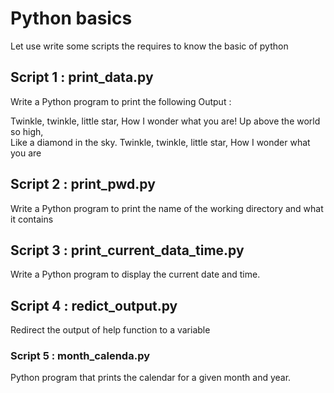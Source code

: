 
# Python basics

Let use write some scripts the requires to know the basic of python

## Script 1 : print_data.py

Write a Python program to print the following Output : 

Twinkle, twinkle, little star,
	How I wonder what you are! 
		Up above the world so high,   		
		Like a diamond in the sky. 
Twinkle, twinkle, little star, 
	How I wonder what you are

## Script 2 : print_pwd.py

Write a Python program to print the name of the working directory and what it contains

## Script 3 : print_current_data_time.py

Write a Python program to display the current date and time.

## Script 4 : redict_output.py

Redirect the output of help function to a variable

### Script 5 : month_calenda.py

Python program that prints the calendar for a given month and year.